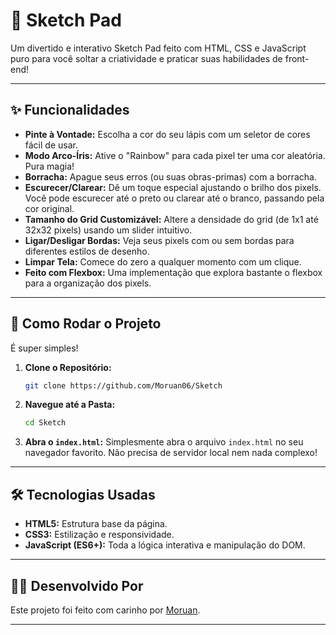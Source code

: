 # 🎨 Sketch Pad

Um divertido e interativo Sketch Pad feito com HTML, CSS e JavaScript puro para você soltar a criatividade e praticar suas habilidades de front-end!

---

## ✨ Funcionalidades

* **Pinte à Vontade:** Escolha a cor do seu lápis com um seletor de cores fácil de usar.
* **Modo Arco-Íris:** Ative o "Rainbow" para cada pixel ter uma cor aleatória. Pura magia!
* **Borracha:** Apague seus erros (ou suas obras-primas) com a borracha.
* **Escurecer/Clarear:** Dê um toque especial ajustando o brilho dos pixels. Você pode escurecer até o preto ou clarear até o branco, passando pela cor original.
* **Tamanho do Grid Customizável:** Altere a densidade do grid (de 1x1 até 32x32 pixels) usando um slider intuitivo.
* **Ligar/Desligar Bordas:** Veja seus pixels com ou sem bordas para diferentes estilos de desenho.
* **Limpar Tela:** Comece do zero a qualquer momento com um clique.
* **Feito com Flexbox:** Uma implementação que explora bastante o flexbox para a organização dos pixels.

---

## 🚀 Como Rodar o Projeto

É super simples!

1.  **Clone o Repositório:**
    ```bash
    git clone https://github.com/Moruan06/Sketch
    ```
2.  **Navegue até a Pasta:**
    ```bash
    cd Sketch
    ```
3.  **Abra o `index.html`:**
    Simplesmente abra o arquivo `index.html` no seu navegador favorito. Não precisa de servidor local nem nada complexo!

---

## 🛠️ Tecnologias Usadas

* **HTML5:** Estrutura base da página.
* **CSS3:** Estilização e responsividade.
* **JavaScript (ES6+):** Toda a lógica interativa e manipulação do DOM.

---

## 👨‍💻 Desenvolvido Por

Este projeto foi feito com carinho por [Moruan](https://github.com/Moruan06).

---

